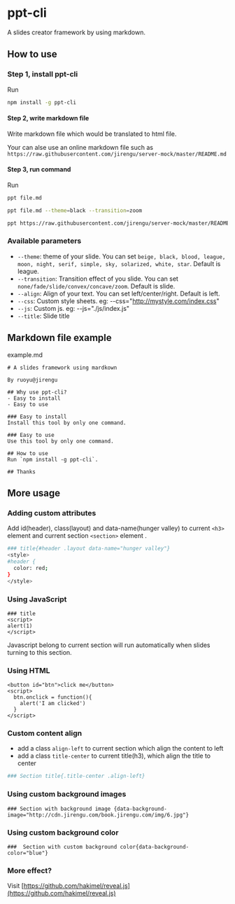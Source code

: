 # ppt-cli
A slides creator framework by using markdown.

## How to use


### Step 1, install ppt-cli
Run 

```bash
npm install -g ppt-cli
```


#### Step 2, write markdown file
Write markdown file which would be translated to html file.

Your can alse use an online markdown file such as `https://raw.githubusercontent.com/jirengu/server-mock/master/README.md`

#### Step 3, run command

Run  

```bash
ppt file.md 

ppt file.md --theme=black --transition=zoom

ppt https://raw.githubusercontent.com/jirengu/server-mock/master/README.md

```

### Available parameters

- `--theme`: theme of your slide. You can set `beige, black, blood, league, moon, night, serif, simple, sky, solarized, white, star`.  Default is league.
- `--transition`: Transition effect of you slide. You can set `none/fade/slide/convex/concave/zoom`. Default is slide.
- `--align`: Align of your text. You can set  left/center/right. Default is left.
- `--css`: Custom style sheets. eg: --css="http://mystyle.com/index.css"
- `--js`: Custom js. eg: --js="./js/index.js"
- `--title`: Slide title

## Markdown file example

example.md

```
# A slides framework using mardkown

By ruoyu@jirengu

## Why use ppt-cli?
- Easy to install
- Easy to use

### Easy to install
Install this tool by only one command.

### Easy to use
Use this tool by only one command.

## How to use
Run `npm install -g ppt-cli`.

## Thanks

```

## More usage


### Adding custom attributes
Add id(header), class(layout) and data-name(hunger valley) to current `<h3>` element and current section `<section>` element .
	
```bash
### title{#header .layout data-name="hunger valley"}
<style>
#header {
  color: red;
}
</style>

```
### Using JavaScript

```
### title
<script>
alert(1)
</script>

```
Javascript belong to current section will run automatically when slides turning to this section.


### Using HTML
```
<button id="btn">click me</button>
<script>
  btn.onclick = function(){
    alert('I am clicked')
  }
</script>
```



### Custom content align 
- add a class `align-left` to current section which align the content to left
- add a class `title-center` to current title(h3), which align the title to center

```bash
### Section title{.title-center .align-left}
```


### Using custom background images 
```
### Section with background image {data-background-image="http://cdn.jirengu.com/book.jirengu.com/img/6.jpg"}
```

### Using custom background color
```
###  Section with custom background color{data-background-color="blue"}
```



### More effect?
Visit [https://github.com/hakimel/reveal.js](https://github.com/hakimel/reveal.js)









